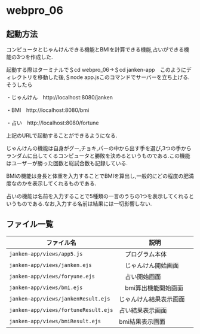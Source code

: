 # webpro_06

## 起動方法

コンピュータとじゃんけんできる機能とBMIを計算できる機能,占いができる機能の3つを作成した.

起動する際はターミナルで＄cd webpro_06→＄cd janken-app　このようにディレクトリを移動した後,＄node app.jsこのコマンドでサーバーを立ち上げる.そうしたら

・じゃんけん　http://localhost:8080/janken

・BMI　http://localhost:8080/bmi

・占い　http://localhost:8080/fortune

上記のURLで起動することができるようになる.

じゃんけんの機能は自身がグー,チョキ,パーの中から出す手を選び,3つの手からランダムに出してくるコンピュータと勝敗を決めるというものである.この機能はユーザーが勝った回数と総試合数も記録している.

BMIの機能は身長と体重を入力することでBMIを算出し,一般的にどの程度の肥満度なのかを表示してくれるものである.

占いの機能は名前を入力することで5種類の一言のうちの1つを表示してくれるというものである.なお,入力する名前は結果には一切影響しない.

## ファイル一覧

| ファイル名　　　　　　　                   | 説明               |
|--------------------------------------|-------------------|
| `janken-app/views/app5.js`           |　プログラム本体       |
| `janken-app/views/janken.ejs`        |　じゃんけん開始画面    |
| `janken-app/views/foryune.ejs`       |　占い開始画面       　|
| `janken-app/views/bmi.ejs`           |　bmi算出機能開始画面 　|
| `janken-app/views/jankenResult.ejs`  | じゃんけん結果表示画面　|
| `janken-app/views/fortuneResult.ejs` | 占い結果表示画面      |
| `janken-app/views/bmiResult.ejs`     | bmi結果表示画面      |



